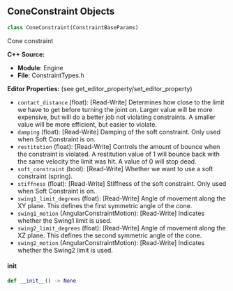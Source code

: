 ## ConeConstraint Objects

```python
class ConeConstraint(ConstraintBaseParams)
```

Cone constraint

**C++ Source:**

- **Module**: Engine
- **File**: ConstraintTypes.h

**Editor Properties:** (see get_editor_property/set_editor_property)

- ``contact_distance`` (float):  [Read-Write] Determines how close to the limit we have to get before turning the joint on. Larger value will be more expensive, but will do a better job not violating constraints. A smaller value will be more efficient, but easier to violate.
- ``damping`` (float):  [Read-Write] Damping of the soft constraint. Only used when Soft Constraint is on.
- ``restitution`` (float):  [Read-Write] Controls the amount of bounce when the constraint is violated. A restitution value of 1 will bounce back with the same velocity the limit was hit. A value of 0 will stop dead.
- ``soft_constraint`` (bool):  [Read-Write] Whether we want to use a soft constraint (spring).
- ``stiffness`` (float):  [Read-Write] Stiffness of the soft constraint. Only used when Soft Constraint is on.
- ``swing1_limit_degrees`` (float):  [Read-Write] Angle of movement along the XY plane. This defines the first symmetric angle of the cone.
- ``swing1_motion`` (AngularConstraintMotion):  [Read-Write] Indicates whether the Swing1 limit is used.
- ``swing2_limit_degrees`` (float):  [Read-Write] Angle of movement along the XZ plane. This defines the second symmetric angle of the cone.
- ``swing2_motion`` (AngularConstraintMotion):  [Read-Write] Indicates whether the Swing2 limit is used.

<a id="unreal.ConeConstraint.__init__"></a>

#### __init__

```python
def __init__() -> None
```

<a id="unreal.TwistConstraint"></a>